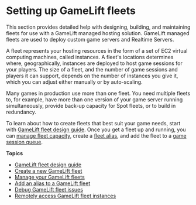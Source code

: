 # Setting up GameLift fleets<a name="fleets-intro"></a>

This section provides detailed help with designing, building, and maintaining fleets for use with a GameLift managed hosting solution\. GameLift managed fleets are used to deploy custom game servers and Realtime Servers\. 

A fleet represents your hosting resources in the form of a set of EC2 virtual computing machines, called instances\. A fleet's locations determines where, geographically, instances are deployed to host game sessions for your players\. The size of a fleet, and the number of game sessions and players it can support, depends on the number of instances you give it, which you can adjust either manually or by auto\-scaling\. 

Many games in production use more than one fleet\. You need multiple fleets to, for example, have more than one version of your game server running simultaneously, provide back\-up capacity for Spot fleets, or to build in redundancy\. 

 To learn about how to create fleets that best suit your game needs, start with [GameLift fleet design guide](fleets-design.md)\. Once you get a fleet up and running, you can [manage fleet capacity](fleets-manage-capacity.md), create a [fleet alias](aliases-creating.md), and add the fleet to a [game session queue](queues-intro.md)\.

**Topics**
+ [GameLift fleet design guide](fleets-design.md)
+ [Create a new GameLift fleet](fleets-creating-all.md)
+ [Manage your GameLift fleets](fleets-editing.md)
+ [Add an alias to a GameLift fleet](aliases-creating.md)
+ [Debug GameLift fleet issues](fleets-creating-debug.md)
+ [Remotely access GameLift fleet instances](fleets-remote-access.md)